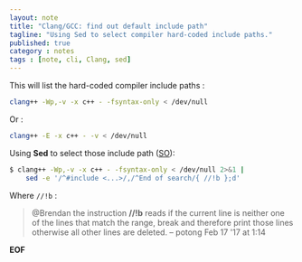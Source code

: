 ```yaml
---
layout: note
title: "Clang/GCC: find out default include path"
tagline: "Using Sed to select compiler hard-coded include paths."
published: true
category : notes
tags : [note, cli, Clang, sed]
---
```


This will list the hard-coded compiler include paths :

```bash
clang++ -Wp,-v -x c++ - -fsyntax-only < /dev/null
```

Or :

```bash
clang++ -E -x c++ - -v < /dev/null
```

Using __Sed__ to select those include path ([SO](https://stackoverflow.com/a/17990436)):

```bash
$ clang++ -Wp,-v -x c++ - -fsyntax-only < /dev/null 2>&1 |
    sed -e '/^#include <...>/,/^End of search/{ //!b };d'
```

Where `//!b` :

> @Brendan the instruction __//!b__ reads if the current line is neither one of
> the lines that match the range, break and therefore print those lines
> otherwise all other lines are deleted. – potong Feb 17 '17 at 1:14

__EOF__
